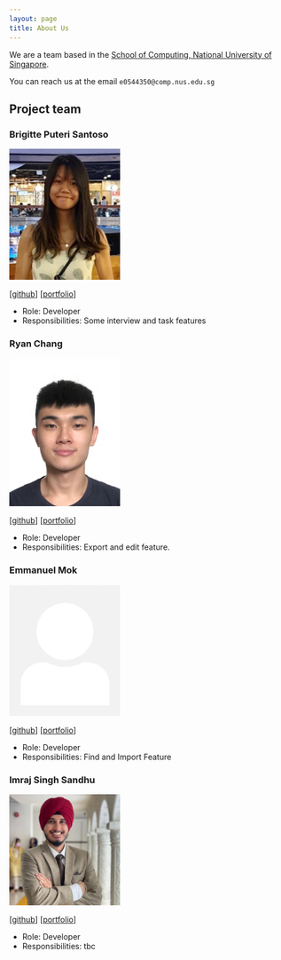 ```yaml
---
layout: page
title: About Us
---
```


We are a team based in the [School of Computing, National University of Singapore](http://www.comp.nus.edu.sg).

You can reach us at the email `e0544350@comp.nus.edu.sg`

## Project team

### Brigitte Puteri Santoso


<img src="images/brigittesantoso.png" width="200px">

[[github](https://github.com/brigittesantoso)]
[[portfolio](team/brigittesantoso.md)]

* Role: Developer
* Responsibilities: Some interview and task features

### Ryan Chang

<img src="images/rcjj98.png" width="200px">

[[github](http://github.com/rcjj98)]
[[portfolio](team/rcjj98.md)]

* Role: Developer
* Responsibilities: Export and edit feature.

### Emmanuel Mok

<img src="images/eman-kom.png" width="200px">

[[github](http://github.com/eman-kom)]
[[portfolio](team/eman-kom.md)]

* Role: Developer
* Responsibilities: Find and Import Feature

### Imraj Singh Sandhu

<img src="images/imrajsinghsandhu.png" width="200px">

[[github](http://github.com/imrajsinghsandhu)]
[[portfolio](team/imrajsinghsandhu.md)]

* Role: Developer
* Responsibilities: tbc
